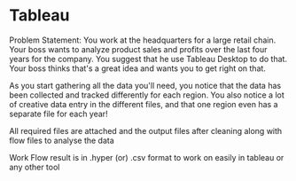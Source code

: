 # Tableau
Problem Statement: You work at the headquarters for a large retail chain. Your boss wants to analyze product sales and profits over the last four years for the company. You suggest that he use Tableau Desktop to do that. Your boss thinks that's a great idea and wants you to get right on that.

As you start gathering all the data you'll need, you notice that the data has been collected and tracked differently for each region. You also notice a lot of creative data entry in the different files, and that one region even has a separate file for each year!

All required files are attached and the output files after cleaning along with flow files to analyse the data

Work Flow result is in .hyper (or) .csv format to work on easily in tableau or any other tool 
